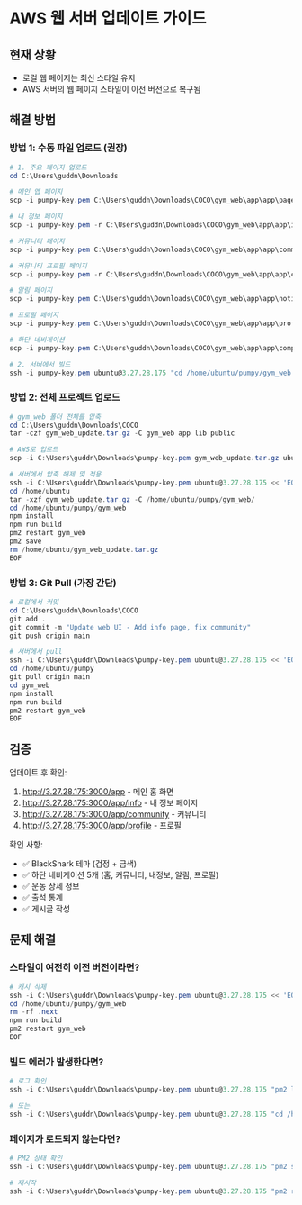 # AWS 웹 서버 업데이트 가이드

## 현재 상황
- 로컬 웹 페이지는 최신 스타일 유지
- AWS 서버의 웹 페이지 스타일이 이전 버전으로 복구됨

## 해결 방법

### 방법 1: 수동 파일 업로드 (권장)

```powershell
# 1. 주요 페이지 업로드
cd C:\Users\guddn\Downloads

# 메인 앱 페이지
scp -i pumpy-key.pem C:\Users\guddn\Downloads\COCO\gym_web\app\app\page.tsx ubuntu@3.27.28.175:/home/ubuntu/pumpy/gym_web/app/app/

# 내 정보 페이지
scp -i pumpy-key.pem -r C:\Users\guddn\Downloads\COCO\gym_web\app\app\info ubuntu@3.27.28.175:/home/ubuntu/pumpy/gym_web/app/app/

# 커뮤니티 페이지
scp -i pumpy-key.pem C:\Users\guddn\Downloads\COCO\gym_web\app\app\community\page.tsx ubuntu@3.27.28.175:/home/ubuntu/pumpy/gym_web/app/app/community/

# 커뮤니티 프로필 페이지
scp -i pumpy-key.pem -r C:\Users\guddn\Downloads\COCO\gym_web\app\app\community\profile ubuntu@3.27.28.175:/home/ubuntu/pumpy/gym_web/app/app/community/

# 알림 페이지
scp -i pumpy-key.pem C:\Users\guddn\Downloads\COCO\gym_web\app\app\notifications\page.tsx ubuntu@3.27.28.175:/home/ubuntu/pumpy/gym_web/app/app/notifications/

# 프로필 페이지
scp -i pumpy-key.pem C:\Users\guddn\Downloads\COCO\gym_web\app\app\profile\page.tsx ubuntu@3.27.28.175:/home/ubuntu/pumpy/gym_web/app/app/profile/

# 하단 네비게이션
scp -i pumpy-key.pem C:\Users\guddn\Downloads\COCO\gym_web\app\app\components\BottomNav.tsx ubuntu@3.27.28.175:/home/ubuntu/pumpy/gym_web/app/app/components/

# 2. 서버에서 빌드
ssh -i pumpy-key.pem ubuntu@3.27.28.175 "cd /home/ubuntu/pumpy/gym_web && npm run build && pm2 restart gym_web"
```

### 방법 2: 전체 프로젝트 업로드

```powershell
# gym_web 폴더 전체를 압축
cd C:\Users\guddn\Downloads\COCO
tar -czf gym_web_update.tar.gz -C gym_web app lib public

# AWS로 업로드
scp -i C:\Users\guddn\Downloads\pumpy-key.pem gym_web_update.tar.gz ubuntu@3.27.28.175:/home/ubuntu/

# 서버에서 압축 해제 및 적용
ssh -i C:\Users\guddn\Downloads\pumpy-key.pem ubuntu@3.27.28.175 << 'EOF'
cd /home/ubuntu
tar -xzf gym_web_update.tar.gz -C /home/ubuntu/pumpy/gym_web/
cd /home/ubuntu/pumpy/gym_web
npm install
npm run build
pm2 restart gym_web
pm2 save
rm /home/ubuntu/gym_web_update.tar.gz
EOF
```

### 방법 3: Git Pull (가장 간단)

```powershell
# 로컬에서 커밋
cd C:\Users\guddn\Downloads\COCO
git add .
git commit -m "Update web UI - Add info page, fix community"
git push origin main

# 서버에서 pull
ssh -i C:\Users\guddn\Downloads\pumpy-key.pem ubuntu@3.27.28.175 << 'EOF'
cd /home/ubuntu/pumpy
git pull origin main
cd gym_web
npm install
npm run build
pm2 restart gym_web
EOF
```

## 검증

업데이트 후 확인:
1. http://3.27.28.175:3000/app - 메인 홈 화면
2. http://3.27.28.175:3000/app/info - 내 정보 페이지
3. http://3.27.28.175:3000/app/community - 커뮤니티
4. http://3.27.28.175:3000/app/profile - 프로필

확인 사항:
- ✅ BlackShark 테마 (검정 + 금색)
- ✅ 하단 네비게이션 5개 (홈, 커뮤니티, 내정보, 알림, 프로필)
- ✅ 운동 상세 정보
- ✅ 출석 통계
- ✅ 게시글 작성

## 문제 해결

### 스타일이 여전히 이전 버전이라면?

```powershell
# 캐시 삭제
ssh -i C:\Users\guddn\Downloads\pumpy-key.pem ubuntu@3.27.28.175 << 'EOF'
cd /home/ubuntu/pumpy/gym_web
rm -rf .next
npm run build
pm2 restart gym_web
EOF
```

### 빌드 에러가 발생한다면?

```powershell
# 로그 확인
ssh -i C:\Users\guddn\Downloads\pumpy-key.pem ubuntu@3.27.28.175 "pm2 logs gym_web --lines 50"

# 또는
ssh -i C:\Users\guddn\Downloads\pumpy-key.pem ubuntu@3.27.28.175 "cd /home/ubuntu/pumpy/gym_web && npm run build"
```

### 페이지가 로드되지 않는다면?

```powershell
# PM2 상태 확인
ssh -i C:\Users\guddn\Downloads\pumpy-key.pem ubuntu@3.27.28.175 "pm2 status"

# 재시작
ssh -i C:\Users\guddn\Downloads\pumpy-key.pem ubuntu@3.27.28.175 "pm2 restart all"
```







